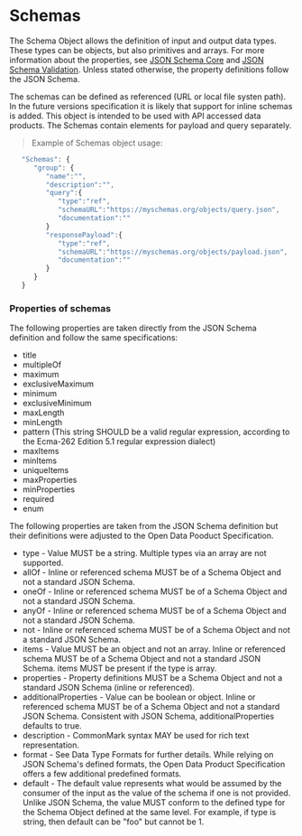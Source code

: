 # Schemas 

The Schema Object allows the definition of input and output data types. These types can be objects, but also primitives and arrays. For more information about the properties, see [JSON Schema Core](https://tools.ietf.org/html/draft-wright-json-schema-00) and [JSON Schema Validation](https://tools.ietf.org/html/draft-wright-json-schema-validation-00). Unless stated otherwise, the property definitions follow the JSON Schema.

The schemas can be defined as referenced (URL or local file systen path). In the future versions specification it is likely that support for inline schemas is added. This object is intended to be used with API accessed data products. The Schemas contain elements for payload and query separately.

> Example of Schemas object usage:

```javascript
   "Schemas": {
      "group": {
         "name":"",
         "description":"",
         "query":{
            "type":"ref",
            "schemaURL":"https://myschemas.org/objects/query.json",
            "documentation":""
         }
         "responsePayload":{
            "type":"ref",
            "schemaURL":"https://myschemas.org/objects/payload.json",
            "documentation":""
         }
      }
   }

```
### Properties of schemas

The following properties are taken directly from the JSON Schema definition and follow the same specifications:

* title
* multipleOf
* maximum
* exclusiveMaximum
* minimum
* exclusiveMinimum
* maxLength
* minLength
* pattern (This string SHOULD be a valid regular expression, according to the Ecma-262 Edition 5.1 regular expression dialect)
* maxItems
* minItems
* uniqueItems
* maxProperties
* minProperties
* required
* enum

The following properties are taken from the JSON Schema definition but their definitions were adjusted to the Open Data Pooduct Specification.

* type - Value MUST be a string. Multiple types via an array are not supported.
* allOf - Inline or referenced schema MUST be of a Schema Object and not a standard JSON Schema.
* oneOf - Inline or referenced schema MUST be of a Schema Object and not a standard JSON Schema.
* anyOf - Inline or referenced schema MUST be of a Schema Object and not a standard JSON Schema.
* not - Inline or referenced schema MUST be of a Schema Object and not a standard JSON Schema.
* items - Value MUST be an object and not an array. Inline or referenced schema MUST be of a Schema Object and not a standard JSON Schema. items MUST be present if the type is array.
* properties - Property definitions MUST be a Schema Object and not a standard JSON Schema (inline or referenced).
* additionalProperties - Value can be boolean or object. Inline or referenced schema MUST be of a Schema Object and not a standard JSON Schema. Consistent with JSON Schema, additionalProperties defaults to true.
* description - CommonMark syntax MAY be used for rich text representation.
* format - See Data Type Formats for further details. While relying on JSON Schema's defined formats, the Open Data Product Specification offers a few additional predefined formats.
* default - The default value represents what would be assumed by the consumer of the input as the value of the schema if one is not provided. Unlike JSON Schema, the value MUST conform to the defined type for the Schema Object defined at the same level. For example, if type is string, then default can be "foo" but cannot be 1.
